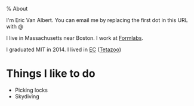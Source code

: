 % About

I'm Eric Van Albert. You can email me by replacing the first dot in this URL with @

I live in Massachusetts near Boston. I work at [Formlabs](http://formlabs.com/).

I graduated MIT in 2014. I lived in [EC](http://eastcamp.us/) ([Tetazoo](http://tetazoo.scripts.mit.edu/))

# Things I like to do

* Picking locks
* Skydiving

